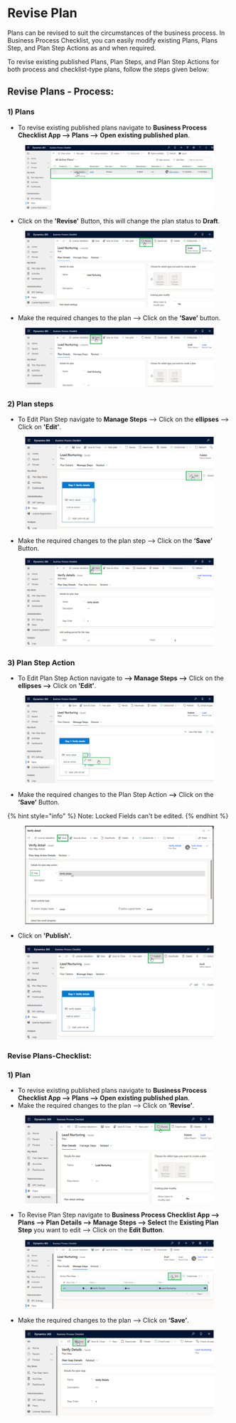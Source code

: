# Revise Plan

Plans can be revised to suit the circumstances of the business process. In Business Process Checklist, you can easily modify existing Plans, Plans Step, and Plan Step Actions as and when required.&#x20;

To revise existing published Plans, Plan Steps, and Plan Step Actions for both process and checklist-type plans, follow the steps given below:

## Revise Plans - Process:

### 1) Plans

* To revise existing published plans navigate to **Business Process Checklist App --> Plans --> Open existing published plan**.

<figure><img src="../../../.gitbook/assets/revise plan_1.png" alt=""><figcaption></figcaption></figure>

* Click on the **'Revise'** Button, this will change the plan status to **Draft**.

<figure><img src="../../../.gitbook/assets/revise plan_2.png" alt=""><figcaption></figcaption></figure>

* Make the required changes to the plan --> Click on the **‘Save’** button.

<figure><img src="../../../.gitbook/assets/revise plan_3.png" alt=""><figcaption></figcaption></figure>

### 2) Plan steps

* To Edit Plan Step navigate to **Manage Steps** --> Click on the **ellipses** --> Click on **'Edit'**.

<figure><img src="../../../.gitbook/assets/edit plan step_1.png" alt=""><figcaption></figcaption></figure>

* Make the required changes to the plan step --> Click on the **‘Save’** Button.

<figure><img src="../../../.gitbook/assets/Edit Plan step_4.png" alt=""><figcaption></figcaption></figure>

### 3) Plan Step Action

* To Edit Plan Step Action navigate to **--> Manage Steps -->** Click on the **ellipses -->** Click on **'Edit'**.

<figure><img src="../../../.gitbook/assets/edit plan step action_1.png" alt=""><figcaption></figcaption></figure>

* Make the required changes to the Plan Step Action **-->** Click on the **‘Save’** Button.

{% hint style="info" %}
Note: Locked Fields can't be edited.
{% endhint %}

<figure><img src="../../../.gitbook/assets/edit plan step action_2.png" alt=""><figcaption></figcaption></figure>

* Click on **'Publish'.**

<figure><img src="../../../.gitbook/assets/Publish.png" alt=""><figcaption></figcaption></figure>

### Revise Plans-Checklist:

### 1) Plan

* To revise existing published plans navigate to **Business Process Checklist App --> Plans --> Open existing published plan**.
* Make the required changes to the plan --> Click on **‘Revise’**.

<figure><img src="../../../.gitbook/assets/revise plan .png" alt=""><figcaption></figcaption></figure>

* To Revise Plan Step navigate to **Business Process Checklist App --> Plans --> Plan Details --> Manage Steps --> Select** the **Existing Plan Step** you want to edit --> Click on the **Edit Button**.

<figure><img src="../../../.gitbook/assets/Edit Plan Step_1.png" alt=""><figcaption></figcaption></figure>

* Make the required changes to the plan --> Click on **‘Save’**.

<figure><img src="../../../.gitbook/assets/revise plan step (2).png" alt=""><figcaption></figcaption></figure>
